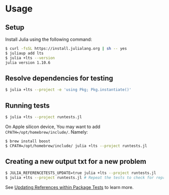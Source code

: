 # Usage

## Setup

Install Julia using the following command:

```sh
$ curl -fsSL https://install.julialang.org | sh -- yes
$ juliaup add lts
$ julia +lts --version
julia version 1.10.6
```

## Resolve dependencies for testing

```sh
$ julia +lts --project -e 'using Pkg; Pkg.instantiate()'
```

## Running tests

```sh
$ julia +lts --project runtests.jl
```

On Apple silicon device, You may want to add `CPATH=/opt/homebrew/include/`. Namely:

```sh
$ brew install boost
$ CPATH=/opt/homebrew/include/ julia +lts --project runtests.jl
```

## Creating a new output txt for a new problem

```sh
$ JULIA_REFERENCETESTS_UPDATE=true julia +lts --project runtests.jl
$ julia +lts --project runtests.jl # Repeat the tests to check for reproducibility.
```

See [Updating References within Package Tests](https://github.com/JuliaTesting/ReferenceTests.jl?tab=readme-ov-file#updating-references-within-package-tests) to learn more.
